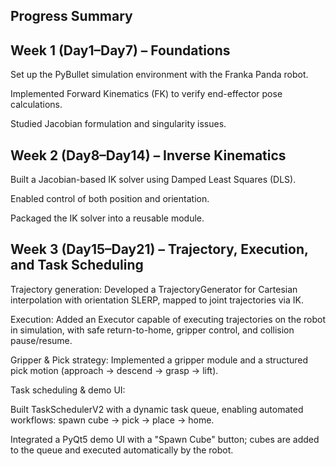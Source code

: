 ## Progress Summary
## Week 1 (Day1–Day7) – Foundations

Set up the PyBullet simulation environment with the Franka Panda robot.

Implemented Forward Kinematics (FK) to verify end-effector pose calculations.

Studied Jacobian formulation and singularity issues.

## Week 2 (Day8–Day14) – Inverse Kinematics

Built a Jacobian-based IK solver using Damped Least Squares (DLS).

Enabled control of both position and orientation.

Packaged the IK solver into a reusable module.

## Week 3 (Day15–Day21) – Trajectory, Execution, and Task Scheduling

Trajectory generation: Developed a TrajectoryGenerator for Cartesian interpolation with orientation SLERP, mapped to joint trajectories via IK.

Execution: Added an Executor capable of executing trajectories on the robot in simulation, with safe return-to-home, gripper control, and collision pause/resume.

Gripper & Pick strategy: Implemented a gripper module and a structured pick motion (approach → descend → grasp → lift).

Task scheduling & demo UI:

Built TaskSchedulerV2 with a dynamic task queue, enabling automated workflows: spawn cube → pick → place → home.

Integrated a PyQt5 demo UI with a "Spawn Cube" button; cubes are added to the queue and executed automatically by the robot.
